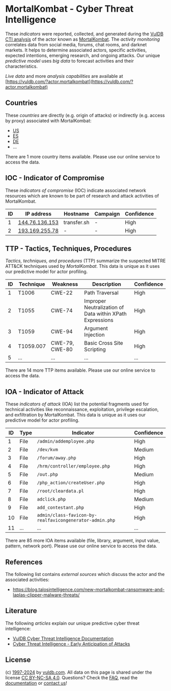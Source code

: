 # MortalKombat - Cyber Threat Intelligence

These _indicators_ were reported, collected, and generated during the [VulDB CTI analysis](https://vuldb.com/?kb.cti) of the actor known as [MortalKombat](https://vuldb.com/?actor.mortalkombat). The _activity monitoring_ correlates data from social media, forums, chat rooms, and darknet markets. It helps to determine associated actors, specific activities, expected intentions, emerging research, and ongoing attacks. Our unique _predictive model_ uses _big data_ to forecast activities and their characteristics.

_Live data_ and more _analysis capabilities_ are available at [https://vuldb.com/?actor.mortalkombat](https://vuldb.com/?actor.mortalkombat)

## Countries

These _countries_ are directly (e.g. origin of attacks) or indirectly (e.g. access by proxy) associated with MortalKombat:

* [US](https://vuldb.com/?country.us)
* [ES](https://vuldb.com/?country.es)
* [DE](https://vuldb.com/?country.de)
* ...

There are 1 more country items available. Please use our online service to access the data.

## IOC - Indicator of Compromise

These _indicators of compromise_ (IOC) indicate associated network resources which are known to be part of research and attack activities of MortalKombat.

ID | IP address | Hostname | Campaign | Confidence
-- | ---------- | -------- | -------- | ----------
1 | [144.76.136.153](https://vuldb.com/?ip.144.76.136.153) | transfer.sh | - | High
2 | [193.169.255.78](https://vuldb.com/?ip.193.169.255.78) | - | - | High

## TTP - Tactics, Techniques, Procedures

_Tactics, techniques, and procedures_ (TTP) summarize the suspected MITRE ATT&CK techniques used by _MortalKombat_. This data is unique as it uses our predictive model for actor profiling.

ID | Technique | Weakness | Description | Confidence
-- | --------- | -------- | ----------- | ----------
1 | T1006 | CWE-22 | Path Traversal | High
2 | T1055 | CWE-74 | Improper Neutralization of Data within XPath Expressions | High
3 | T1059 | CWE-94 | Argument Injection | High
4 | T1059.007 | CWE-79, CWE-80 | Basic Cross Site Scripting | High
5 | ... | ... | ... | ...

There are 14 more TTP items available. Please use our online service to access the data.

## IOA - Indicator of Attack

These _indicators of attack_ (IOA) list the potential fragments used for technical activities like reconnaissance, exploitation, privilege escalation, and exfiltration by MortalKombat. This data is unique as it uses our predictive model for actor profiling.

ID | Type | Indicator | Confidence
-- | ---- | --------- | ----------
1 | File | `/admin/addemployee.php` | High
2 | File | `/dev/kvm` | Medium
3 | File | `/forum/away.php` | High
4 | File | `/hrm/controller/employee.php` | High
5 | File | `/out.php` | Medium
6 | File | `/php_action/createUser.php` | High
7 | File | `/root/cleardata.pl` | High
8 | File | `adclick.php` | Medium
9 | File | `add_contestant.php` | High
10 | File | `admin/class-favicon-by-realfavicongenerator-admin.php` | High
11 | ... | ... | ...

There are 85 more IOA items available (file, library, argument, input value, pattern, network port). Please use our online service to access the data.

## References

The following list contains _external sources_ which discuss the actor and the associated activities:

* https://blog.talosintelligence.com/new-mortalkombat-ransomware-and-laplas-clipper-malware-threats/

## Literature

The following _articles_ explain our unique predictive cyber threat intelligence:

* [VulDB Cyber Threat Intelligence Documentation](https://vuldb.com/?kb.cti)
* [Cyber Threat Intelligence - Early Anticipation of Attacks](https://www.scip.ch/en/?labs.20201022)

## License

(c) [1997-2024](https://vuldb.com/?kb.changelog) by [vuldb.com](https://vuldb.com/?kb.about). All data on this page is shared under the license [CC BY-NC-SA 4.0](https://creativecommons.org/licenses/by-nc-sa/4.0/). Questions? Check the [FAQ](https://vuldb.com/?kb.faq), read the [documentation](https://vuldb.com/?kb) or [contact us](https://vuldb.com/?contact)!
